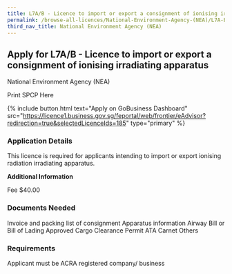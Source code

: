 ```yaml
---
title: L7A/B - Licence to import or export a consignment of ionising irradiating apparatus
permalink: /browse-all-licences/National-Environment-Agency-(NEA)/L7A-B---Licence-to-import-or-export-a-consignment-of-ionising-irradiating-apparatus
third_nav_title: National Environment Agency (NEA)
---
```


## Apply for L7A/B - Licence to import or export a consignment of ionising irradiating apparatus

National Environment Agency (NEA)

Print SPCP Here


{% include button.html text="Apply on GoBusiness Dashboard" src="https://licence1.business.gov.sg/feportal/web/frontier/eAdvisor?redirection=true&selectedLicenceIds=185" type="primary" %}

### Application Details

<p>This licence is required for applicants intending to import or export ionising radiation irradiating apparatus.</p>

**Additional Information**

Fee
$40.00

### Documents Needed

Invoice and packing list of consignment
Apparatus information
Airway Bill or Bill of Lading
Approved Cargo Clearance Permit
ATA Carnet
Others

### Requirements

Applicant must be ACRA registered company/ business

